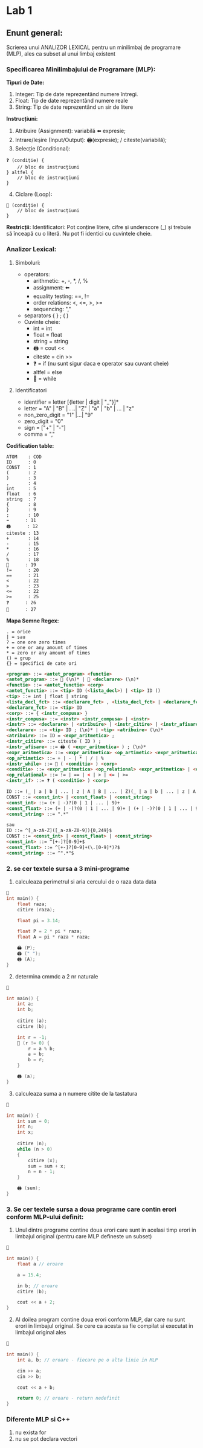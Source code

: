 # Lab 1

## Enunt general:
Scrierea unui ANALIZOR LEXICAL pentru un minilimbaj de programare (MLP),
ales ca subset al unui limbaj existent

### Specificarea Minilimbajului de Programare (MLP):

**Tipuri de Date:**
1. Integer: Tip de date reprezentând numere întregi.
2. Float: Tip de date reprezentând numere reale
3. String: Tip de date reprezentând un sir de litere


**Instrucțiuni:**
1. Atribuire (Assignment): variabilă ⬅️ expresie;
2. Intrare/Ieșire (Input/Output): 🖨️(expresie); / citeste(variabilă);
3. Selecție (Conditional):
```
❓ (condiție) {
    // bloc de instrucțiuni
} altfel {
    // bloc de instrucțiuni
}
```
4. Ciclare (Loop):
```
🔁 (condiție) {
    // bloc de instrucțiuni
}
```
**Restricții:**
Identificatori: Pot conține litere, cifre și underscore (_) și trebuie să înceapă cu o literă. Nu pot fi identici cu cuvintele cheie.


### Analizor Lexical:

1. Simboluri:
    - operators:
		* arithmetic: +, -, *, /, %
		* assignment: ⬅️
        * equality testing: ==, !=
        * order relations: <, <=, >, >=
		* sequencing: ","
    - separators { }  ; ( )
    - Cuvinte cheie: 
       * int      = int
       * float    = float
       * string   = string
       * 🖨️      = cout <<
       * citeste  = cin >>
       * ❓       = if  (nu sunt sigur daca e operator sau cuvant cheie)
       * altfel   = else
       * 🔁      = while
  
2. Identificatori
    - identifier = letter [{letter | digit | "_"}]*
    - letter = "A" | "B" | . ..| "Z" | "a" | "b" | ... | "z"
    - non_zero_digit = "1" |...| "9"
    - zero_digit = "0" 
    - sign = ["+" | "-"]
    - comma = ","

**Codification table:**
```
ATOM    : COD
ID      : 0
CONST   : 1
(       : 2
)       : 3
,       : 4
int     : 5
float   : 6
string  : 7
{       : 8
}       : 9
;       : 10
⬅️      : 11
🖨️      : 12
citeste : 13
+       : 14
-       : 15
*       : 16
/       : 17
%       : 18
🔁      : 19
!=      : 20
==      : 21
<       : 22
>       : 23
<=      : 22
>=      : 25
❓      : 26
🏁      : 27
```

**Mapa Semne Regex:**
```
. = orice
| = sau
? = one ore zero times
+ = one or any amount of times
* = zero or any amount of times
() = grup
{} = specifici de cate ori
```


```html
<program> ::= <antet_program> <functie>
<antet_program> ::= 🏁 (\n)* | 🏁 <declarare> (\n)*
<functie> ::= <antet_functie> <corp>
<antet_functie> ::= <tip> ID (<lista_decl>) | <tip> ID ()
<tip> ::= int | float | string
<lista_decl_fct> ::= <declarare_fct> , <lista_decl_fct> | <declarare_fct>
<declarare_fct> ::= <tip> ID
<corp> ::= { <instr_compusa> }
<instr_compusa> ::= <instr> <instr_compusa> | <instr>
<instr> ::= <declarare> | <atribuire> | <instr_citire> | <instr_afisare> | <instr_while> | <instr_if>
<declarare> ::= <tip> ID ; (\n)* | <tip> <atribuire> (\n)*
<atribuire> ::= ID = <expr_aritmetica> ;
<instr_citire> ::= citeste ( ID ) ;
<instr_afisare> ::= 🖨️ ( <expr_aritmetica> ) ; (\n)*
<expr_aritmetica> ::= <expr_aritmetica> <op_artimetic> <expr_aritmetica> | ID | CONST
<op_artimetic> ::= + | - | * | / | %
<instr_while> ::= 🔁 ( <conditie> ) <corp>
<conditie> ::= <expr_aritmetica> <op_relational> <expr_aritmetica> | <expr_aritmetica>
<op_relational> ::= != | == | < | > | <= | >=
<instr_if> ::= ❓ ( <conditie> ) <corp>

ID ::= (_ | a | b | ... | z | A | B | ... | Z)(_ | a | b | ... | z | A | B | ... | Z | 0 | 1 | ... | 9){0,249}
CONST ::= <const_int> | <const_float> | <const_string>
<const_int> ::= (+ | -)?(0 | 1 | ... | 9)+
<const_float> ::= (+ | -)?(0 | 1 | ... | 9)+ | (+ | -)?(0 | 1 | ... | 9)+\.(0 | 1 | ... | 9)*
<const_string> ::= ".*"

sau
ID ::= ^[_a-zA-Z]([_a-zA-Z0-9]){0,249}$
CONST ::= <const_int> | <const_float> | <const_string>
<const_int> ::= ^[+-]?[0-9]+$
<const_float> ::= ^[+-]?[0-9]+(\.[0-9]*)?$
<const_string> ::= ^".*"$
```

### 2. se cer textele sursa a 3 mini-programe  

1. calculeaza perimetrul si aria cercului de o raza data data
```cpp
🏁
int main() {
    float raza;
    citire (raza);

    float pi = 3.14;

    float P = 2 * pi * raza;
    float A = pi * raza * raza;

    🖨️ (P);
    🖨️ (" ");
    🖨️ (A);
}
```

2. determina cmmdc a 2 nr naturale
```cpp
🏁

int main() {
    int a;
    int b;
    
    citire (a);
    citire (b);

    int r = -1;
    🔁 (r != 0) {
        r = a % b;
        a = b;
        b = r;
    }

    🖨️ (a);
}
```

3. calculeaza suma a n numere citite de la tastatura 
```cpp
🏁

int main() {
    int sum = 0;
    int n;
    int x;
    
    citire (n);
    while (n > 0)
    {
        citire (x);
        sum = sum + x;
        n = n - 1;
    }

    🖨️ (sum);
}
```

### 3. Se cer textele sursa a doua programe care contin erori conform MLP-ului definit:

1. Unul dintre programe contine doua erori care sunt in acelasi timp erori in limbajul original (pentru care MLP defineste un subset)

```cpp
🏁

int main() {
    float a // eroare

    a = 15.4;

    in b; // eroare
    citire (b);

    cout << a + 2;
}
```

2. Al doilea program contine doua erori conform MLP, dar care nu sunt erori in limbajul original. Se cere ca acesta sa fie compilat si executat in limbajul original ales

```cpp
🏁

int main() {
    int a, b; // eroare - fiecare pe o alta linie in MLP

    cin >> a;
    cin >> b;

    cout << a + b;

    return 0; // eroare - return nedefinit
}
```



### Diferente MLP si C++

1. nu exista for
2. nu se pot declara vectori

